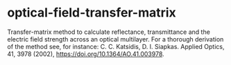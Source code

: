 # optical-field-transfer-matrix
Transfer-matrix method to calculate reflectance, transmittance and the electric field strength across an optical multilayer.
For a thorough derivation of the method see, for instance: C. C. Katsidis, D. I. Siapkas. Applied Optics, 41, 3978 (2002), https://doi.org/10.1364/AO.41.003978.
